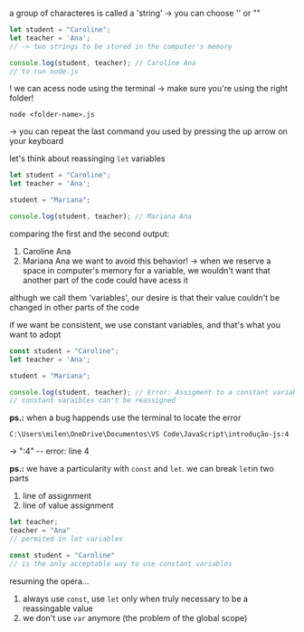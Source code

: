 a group of characteres is called a 'string'
-> you can choose '' or "" 
```javascript
let student = "Caroline";
let teacher = 'Ana';
// -> two strings to be stored in the computer's memory

console.log(student, teacher); // Caroline Ana
// to run node.js
```

! we can acess node using the terminal
-> make sure you're using the right folder!
```terminal
node <folder-name>.js
```
-> you can repeat the last command you used by pressing the up arrow on your keyboard

let's think about reassinging `let` variables
```javascript
let student = "Caroline";
let teacher = 'Ana';

student = "Mariana";

console.log(student, teacher); // Mariana Ana
```
comparing the first and the second output:
1. Caroline Ana
2. Mariana Ana
we want to avoid this behavior!
 -> when we reserve a space in computer's memory for a variable, we wouldn't want that another part of the code could have acess it

althugh we call them 'variables', our desire is that their value couldn't be changed in other parts of the code

if we want be consistent, we use constant variables, and that's what you want to adopt
```javascript
const student = "Caroline";
let teacher = 'Ana';

student = "Mariana";

console.log(student, teacher); // Error: Assigment to a constant variable
// constant varaibles can't be reassigned
```

**ps.:** 
when a bug happends use the terminal to locate the error 
```
C:\Users\milen\OneDrive\Documentos\VS Code\JavaScript\introdução-js:4
```
-> ":4" -- error: line 4

**ps.:** 
we have a particularity with `const` and `let`. we can break `let`in two parts
1. line of assignment
2. line of value assignment
```javascript
let teacher;
teacher = "Ana"
// permited in let variables

const student = "Caroline"
// is the only acceptable way to use constant variables
```


resuming the opera...
1. always use `const`, use `let` only when truly necessary to be a reassingable value
2. we don't use `var` anymore (the problem of the global scope)